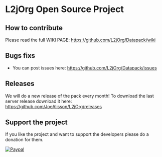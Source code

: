# L2jOrg Open Source Project

## How to contribute
Please read the full WIKI PAGE: 
https://github.com/L2jOrg/Datapack/wiki


## Bugs fixs
* You can post issues here: https://github.com/L2jOrg/Datapack/issues

## Releases

We will do a new release of the pack every month! To download the last server release download it here: https://github.com/JoeAlisson/L2jOrg/releases

## Support the project

If you like the project and want to support the developers please do a donation for them.

[![Paypal](https://www.paypalobjects.com/en_US/FR/i/btn/btn_donateCC_LG.gif)](https://www.paypal.com/cgi-bin/webscr?cmd=_s-xclick&hosted_button_id=UZU8XMZXR64RA&source=url)
